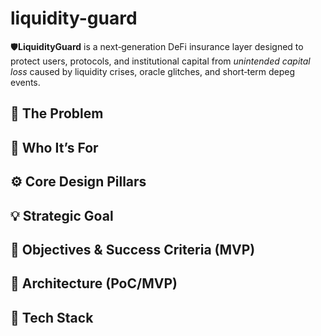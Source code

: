# liquidity-guard
🛡️**LiquidityGuard** is a next‑generation DeFi insurance layer designed to protect users, protocols, and institutional capital from _unintended capital loss_ caused by liquidity crises, oracle glitches, and short‑term depeg events.

## **🚨 The Problem**

## **👤 Who It’s For**

## **⚙️ Core Design Pillars**

## **💡 Strategic Goal**

## **🎯 Objectives & Success Criteria (MVP)**

## **🧱 Architecture (PoC/MVP)**

## **🧰 Tech Stack**

